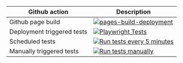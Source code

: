 | Github action  | Description |
| ------------- | ------------- |
| Github page build  | [![pages-build-deployment](https://github.com/master-thesis-bs/synthetic-tests-playwright/actions/workflows/pages/pages-build-deployment/badge.svg)](https://github.com/master-thesis-bs/synthetic-tests-playwright/actions/workflows/pages/pages-build-deployment)  |
| Deployment triggered tests  | [![Playwright Tests](https://github.com/master-thesis-bs/synthetic-tests-playwright/actions/workflows/playwright.yml/badge.svg)](https://github.com/master-thesis-bs/synthetic-tests-playwright/actions/workflows/playwright.yml)  |
| Scheduled tests  | [![Run tests every 5 minutes](https://github.com/master-thesis-bs/synthetic-tests-playwright/actions/workflows/scheduled-tests-run.yml/badge.svg)](https://github.com/master-thesis-bs/synthetic-tests-playwright/actions/workflows/scheduled-tests-run.yml)  |
| Manually triggered tests  | [![Run tests manually](https://github.com/master-thesis-bs/synthetic-tests-playwright/actions/workflows/manually-triggered-tests-run.yml/badge.svg)](https://github.com/master-thesis-bs/synthetic-tests-playwright/actions/workflows/manually-triggered-tests-run.yml)  |
